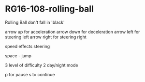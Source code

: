 # RG16-108-rolling-ball
Rolling Ball
don't fall in 'black'

arrow up for acceleration
arrow down for deceleration
arrow left for steering left
arrow right for steering right

speed effects steering

space - jump


3 level of difficulty
2 day/night mode

p for pause
s to continue


